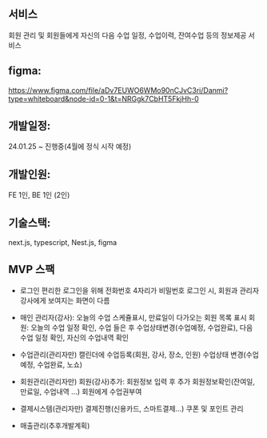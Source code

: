 ## 서비스
회원 관리 및 회원들에게 자신의 다음 수업 일정, 수업이력, 잔여수업 등의 정보제공 서비스

## figma:
https://www.figma.com/file/aDv7EUWO6WMo90nCJvC3ri/Danmi?type=whiteboard&node-id=0-1&t=NRGgk7CbHT5FkjHh-0

## 개발일정:
24.01.25 ~ 진행중(4월에 정식 시작 예정)

## 개발인원:
FE 1인, BE 1인 (2인)

## 기술스택:
next.js, typescript, Nest.js, figma

## MVP 스팩

* 로그인
  편리한 로그인을 위해 전화번호 4자리가 비밀번호
  로그인 시, 회원과 관리자 강사에게 보여지는 화면이 다름

* 매인
  관리자(강사): 오늘의 수업 스케쥴표시, 만료일이 다가오는 회원 목록 표시
  회원: 오늘의 수업 일정 확인, 수업 들은 후 수업상태변경(수업예정, 수업완료), 다음 수업 일정 확인, 자신의 수업내역 확인

* 수업관리(관리자만)
  캘린더에 수업등록(회원, 강사, 장소, 인원)
  수업상태 변경(수업예정, 수업완료, 노쇼)

* 회원관리(관리자만)
  회원(강사)추가: 회원정보 입력 후 추가
  회원정보확인(잔여일, 만료일, 수업내역 ...)
  회원에게 수업권부여


* 결제시스템(관리자만)
  결제진행(신용카드, 스마트결제...)
  쿠폰 및 포인트 관리

* 매출관리(추후개발계획)
